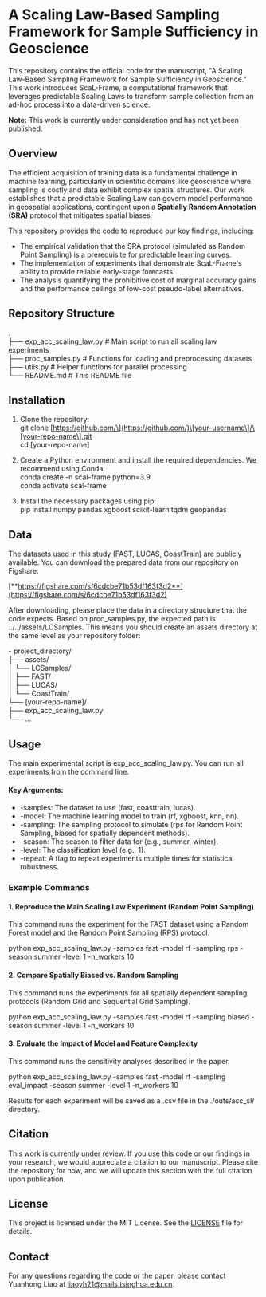 # **A Scaling Law-Based Sampling Framework for Sample Sufficiency in Geoscience**

This repository contains the official code for the manuscript, "A Scaling Law-Based Sampling Framework for Sample Sufficiency in Geoscience." This work introduces ScaL-Frame, a computational framework that leverages predictable Scaling Laws to transform sample collection from an ad-hoc process into a data-driven science.

**Note:** This work is currently under consideration and has not yet been published.

## **Overview**

The efficient acquisition of training data is a fundamental challenge in machine learning, particularly in scientific domains like geoscience where sampling is costly and data exhibit complex spatial structures. Our work establishes that a predictable Scaling Law can govern model performance in geospatial applications, contingent upon a **Spatially Random Annotation (SRA)** protocol that mitigates spatial biases.

This repository provides the code to reproduce our key findings, including:

* The empirical validation that the SRA protocol (simulated as Random Point Sampling) is a prerequisite for predictable learning curves.  
* The implementation of experiments that demonstrate ScaL-Frame's ability to provide reliable early-stage forecasts.  
* The analysis quantifying the prohibitive cost of marginal accuracy gains and the performance ceilings of low-cost pseudo-label alternatives.

## **Repository Structure**

.  
├── exp\_acc\_scaling\_law.py    \# Main script to run all scaling law experiments  
├── proc\_samples.py           \# Functions for loading and preprocessing datasets  
├── utils.py                  \# Helper functions for parallel processing  
└── README.md                 \# This README file

## **Installation**

1. Clone the repository:  
   git clone \[https://github.com/\](https://github.com/)\[your-username\]/\[your-repo-name\].git  
   cd \[your-repo-name\]

2. Create a Python environment and install the required dependencies. We recommend using Conda:  
   conda create \-n scal-frame python=3.9  
   conda activate scal-frame

3. Install the necessary packages using pip:  
   pip install numpy pandas xgboost scikit-learn tqdm geopandas

## **Data**

The datasets used in this study (FAST, LUCAS, CoastTrain) are publicly available. You can download the prepared data from our repository on Figshare:

[**https://figshare.com/s/6cdcbe71b53df163f3d2**](https://figshare.com/s/6cdcbe71b53df163f3d2)

After downloading, please place the data in a directory structure that the code expects. Based on proc\_samples.py, the expected path is ../../assets/LCSamples. This means you should create an assets directory at the same level as your repository folder:

\- project\_directory/  
  ├── assets/  
  │   └── LCSamples/  
  │       ├── FAST/  
  │       ├── LUCAS/  
  │       └── CoastTrain/  
  └── \[your-repo-name\]/  
      ├── exp\_acc\_scaling\_law.py  
      └── ...

## **Usage**

The main experimental script is exp\_acc\_scaling\_law.py. You can run all experiments from the command line.

#### **Key Arguments:**

* \-samples: The dataset to use (fast, coasttrain, lucas).  
* \-model: The machine learning model to train (rf, xgboost, knn, nn).  
* \-sampling: The sampling protocol to simulate (rps for Random Point Sampling, biased for spatially dependent methods).  
* \-season: The season to filter data for (e.g., summer, winter).  
* \-level: The classification level (e.g., 1).  
* \-repeat: A flag to repeat experiments multiple times for statistical robustness.

### **Example Commands**

#### **1\. Reproduce the Main Scaling Law Experiment (Random Point Sampling)**

This command runs the experiment for the FAST dataset using a Random Forest model and the Random Point Sampling (RPS) protocol.

python exp\_acc\_scaling\_law.py \-samples fast \-model rf \-sampling rps \-season summer \-level 1 \-n\_workers 10

#### **2\. Compare Spatially Biased vs. Random Sampling**

This command runs the experiments for all spatially dependent sampling protocols (Random Grid and Sequential Grid Sampling).

python exp\_acc\_scaling\_law.py \-samples fast \-model rf \-sampling biased \-season summer \-level 1 \-n\_workers 10

#### **3\. Evaluate the Impact of Model and Feature Complexity**

This command runs the sensitivity analyses described in the paper.

python exp\_acc\_scaling\_law.py \-samples fast \-model rf \-sampling eval\_impact \-season summer \-level 1 \-n\_workers 10

Results for each experiment will be saved as a .csv file in the ./outs/acc\_sl/ directory.

## **Citation**

This work is currently under review. If you use this code or our findings in your research, we would appreciate a citation to our manuscript. Please cite the repository for now, and we will update this section with the full citation upon publication.

## **License**

This project is licensed under the MIT License. See the [LICENSE](https://www.google.com/search?q=LICENSE) file for details.

## **Contact**

For any questions regarding the code or the paper, please contact Yuanhong Liao at liaoyh21@mails.tsinghua.edu.cn.
